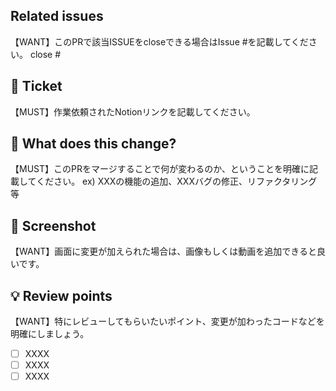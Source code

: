 ## Related issues
【WANT】このPRで該当ISSUEをcloseできる場合はIssue #を記載してください。
close #

## 🎫 Ticket
【MUST】作業依頼されたNotionリンクを記載してください。

## 📝 What does this change?
【MUST】このPRをマージすることで何が変わるのか、ということを明確に記載してください。
ex) XXXの機能の追加、XXXバグの修正、リファクタリング等

## 📸 Screenshot
【WANT】画面に変更が加えられた場合は、画像もしくは動画を追加できると良いです。

## 💡 Review points
【WANT】特にレビューしてもらいたいポイント、変更が加わったコードなどを明確にしましょう。
- [ ] XXXX
- [ ] XXXX
- [ ] XXXX
